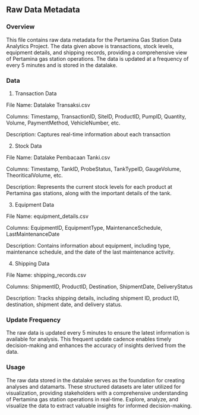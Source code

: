## Raw Data Metadata
### Overview
This file contains raw data metadata for the Pertamina Gas Station Data Analytics Project. The data given above is transactions, stock levels, equipment details, and shipping records, providing a comprehensive view of Pertamina gas station operations. The data is updated at a frequency of every 5 minutes and is stored in the datalake.

### Data
1. Transaction Data

File Name: Datalake Transaksi.csv

Columns: Timestamp, TransactionID, SiteID, ProductID, PumpID, Quantity, Volume, PaymentMethod, VehicleNumber, etc.

Description: Captures real-time information about each transaction

2. Stock Data

File Name: Datalake Pembacaan Tanki.csv

Columns: Timestamp, TankID, ProbeStatus, TankTypeID, GaugeVolume, TheoriticalVolume, etc. 

Description: Represents the current stock levels for each product at Pertamina gas stations, along with the important details of the tank.

3. Equipment Data

File Name: equipment_details.csv

Columns: EquipmentID, EquipmentType, MaintenanceSchedule, LastMaintenanceDate

Description: Contains information about equipment, including type, maintenance schedule, and the date of the last maintenance activity.

4. Shipping Data

File Name: shipping_records.csv

Columns: ShipmentID, ProductID, Destination, ShipmentDate, DeliveryStatus

Description: Tracks shipping details, including shipment ID, product ID, destination, shipment date, and delivery status.

### Update Frequency
The raw data is updated every 5 minutes to ensure the latest information is available for analysis. This frequent update cadence enables timely decision-making and enhances the accuracy of insights derived from the data.

### Usage
The raw data stored in the datalake serves as the foundation for creating analyses and datamarts. These structured datasets are later utilized for visualization, providing stakeholders with a comprehensive understanding of Pertamina gas station operations in real-time. Explore, analyze, and visualize the data to extract valuable insights for informed decision-making.
